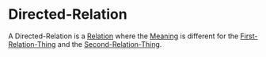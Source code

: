 # Directed-Relation

A Directed-Relation is a [Relation](60005.md) where the [Meaning](60002.md) is different for the [First-Relation-Thing](60090.md) and the [Second-Relation-Thing](60091.md).
